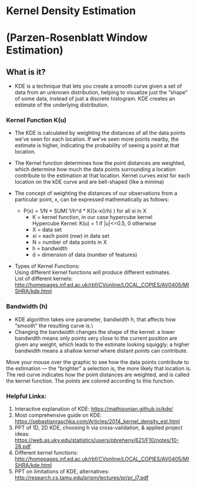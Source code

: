 # Kernel Density Estimation 
# (Parzen-Rosenblatt Window Estimation)

## What is it?
  * KDE is a technique that lets you create a smooth curve given a set of data from an unknown distribution, helping to visualize just the “shape” of some data, instead of just a discrete histogram. KDE creates an estimate of the underlying distribution.

### Kernel Function K(u)
  * The KDE is calculated by weighting the distances of all the data points we’ve seen for each location. If we’ve seen more points nearby, the estimate is higher, indicating the probability of seeing a point at that location. 
  * The Kernel function determines how the point distances are weighted, which determine how much the data points surrounding a location contribute to the estimation at that location. Kernel curves exist for each location on the kDE curve and are bell-shaped (like a minima)
  * The concept of weighting the distances of our observations from a particular point, x, can be expressed mathematically as follows:
    * P(x) = 1/N * SUM( 1/h^d * K((x-xi)/h) ) for all xi in X 
      * K = kernel function, in our case hypercube kernel\
      Hypercube Kernel:  K(u) = 1 if |u|<=0.5, 0 otherwise
      * X = data set
      * xi = each point (row) in data set
      * N = number of data points in X
      * h = bandwidth
      * d = dimension of data (number of features) 
    
  * Types of Kernel Functions:\
  Using different kernel functions will produce different estimates.\
  List of different kernels: http://homepages.inf.ed.ac.uk/rbf/CVonline/LOCAL_COPIES/AV0405/MISHRA/kde.html

### Bandwidth (h)
  * KDE algorithm takes one parameter, bandwidth h, that affects how “smooth” the resulting curve is.\
  * Changing the bandwidth changes the shape of the kernel: a lower bandwidth means only points very close to the current position are given any weight, which leads to the estimate looking squiggly; a higher bandwidth means a shallow kernel where distant points can contribute.

Move your mouse over the graphic to see how the data points contribute to the estimation — the “brighter” a selection is, the more likely that location is. The red curve indicates how the point distances are weighted, and is called the kernel function. The points are colored according to this function.


### Helpful Links:
1. Interactive explanation of KDE: https://mathisonian.github.io/kde/
2. Most comprehensive guide on KDE: https://sebastianraschka.com/Articles/2014_kernel_density_est.html
3. PPT of 1D, 2D KDE, choosing h via cross-validation, & applied project ideas: https://web.as.uky.edu/statistics/users/pbreheny/621/F10/notes/10-28.pdf
4. Different kernel functions: http://homepages.inf.ed.ac.uk/rbf/CVonline/LOCAL_COPIES/AV0405/MISHRA/kde.html
5. PPT on limitations of KDE, alternatives: http://research.cs.tamu.edu/prism/lectures/pr/pr_l7.pdf
